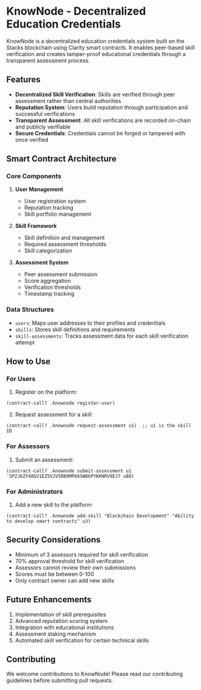 # KnowNode - Decentralized Education Credentials

KnowNode is a decentralized education credentials system built on the Stacks blockchain using Clarity smart contracts. It enables peer-based skill verification and creates tamper-proof educational credentials through a transparent assessment process.

## Features

- **Decentralized Skill Verification**: Skills are verified through peer assessment rather than central authorities
- **Reputation System**: Users build reputation through participation and successful verifications
- **Transparent Assessment**: All skill verifications are recorded on-chain and publicly verifiable
- **Secure Credentials**: Credentials cannot be forged or tampered with once verified

## Smart Contract Architecture

### Core Components

1. **User Management**
   - User registration system
   - Reputation tracking
   - Skill portfolio management

2. **Skill Framework**
   - Skill definition and management
   - Required assessment thresholds
   - Skill categorization

3. **Assessment System**
   - Peer assessment submission
   - Score aggregation
   - Verification thresholds
   - Timestamp tracking

### Data Structures

- `users`: Maps user addresses to their profiles and credentials
- `skills`: Stores skill definitions and requirements
- `skill-assessments`: Tracks assessment data for each skill verification attempt

## How to Use

### For Users

1. Register on the platform:
```clarity
(contract-call? .knownode register-user)
```

2. Request assessment for a skill:
```clarity
(contract-call? .knownode request-assessment u1)  ;; u1 is the skill ID
```

### For Assessors

1. Submit an assessment:
```clarity
(contract-call? .knownode submit-assessment u1 'SP2J6ZY48GV1EZ5V2V5RB9MP66SW86PYKKNRV9EJ7 u80)
```

### For Administrators

1. Add a new skill to the platform:
```clarity
(contract-call? .knownode add-skill "Blockchain Development" "Ability to develop smart contracts" u3)
```

## Security Considerations

- Minimum of 3 assessors required for skill verification
- 70% approval threshold for skill verification
- Assessors cannot review their own submissions
- Scores must be between 0-100
- Only contract owner can add new skills

## Future Enhancements

1. Implementation of skill prerequisites
2. Advanced reputation scoring system
3. Integration with educational institutions
4. Assessment staking mechanism
5. Automated skill verification for certain technical skills

## Contributing

We welcome contributions to KnowNode! Please read our contributing guidelines before submitting pull requests.

